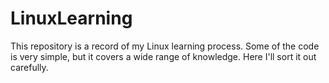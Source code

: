 # LinuxLearning
This repository is a record of my Linux learning process.
Some of the code is very simple, but it covers a wide range
of knowledge. Here I'll sort it out carefully.
